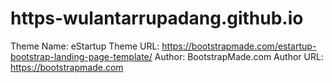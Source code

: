# https-wulantarrupadang.github.io

Theme Name: eStartup
Theme URL: https://bootstrapmade.com/estartup-bootstrap-landing-page-template/
Author: BootstrapMade.com
Author URL: https://bootstrapmade.com

